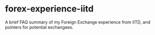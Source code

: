 # forex-experience-iitd
A brief FAQ summary of my Foreign Exchange experience from IITD, and pointers for potential exchangees.
